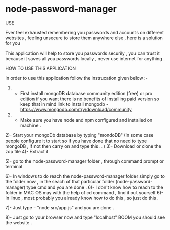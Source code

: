 # node-password-manager

USE 

Ever feel exhausted remembering you passwords and accounts on different websites , feeling unsecure to store them anywhere else , here is a solution for you 

This application will help to store you passwords securily , you can trust it because it saves all you passwords locally , never use internet for anything .


HOW TO USE THIS APPLICATION

In order to use this application follow the instrucation given below :-

1) -  First install mongoDB database community edition (free) or pro edition if you want there is no benefits of installing paid version so keep that in mind 
link to install mongodb - https://www.mongodb.com/try/download/community

2) - Make sure you have node and npm configured and installed on machine .

2)- Start your mongoDb database  by typing "mondoDB" (In some case people configure it to start so if you have done that no need to type mongoDB , if not then carry on and type this ...)
3)- Download or clone the zop file 
4)- Extract it 

5)- go to the node-password-manager folder , through command prompt or terminal 

6)- In windows to do reach the node-password-manager folder simply go to the folder now , in the seach of that particular folder (node-password-manager)   type cmd and you are done .
6)- I don't know how to reach to the folder in MAC OS may with the help of cd command , find it out yourself 
6)- In linux , most probably you already know how to do this , so just do this .

7)- Just type - "node src/app.js" and you are done .

8)- Just go to your browser now and type "localhost" BOOM you should see the website .
